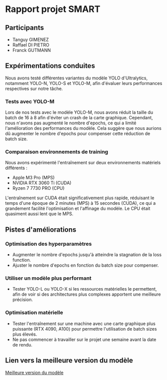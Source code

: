 # Rapport projet SMART

## Participants
- Tanguy GIMENEZ
- Raffael DI PIETRO
- Franck GUTMANN

## Expérimentations conduites
Nous avons testé différentes variantes du modèle YOLO d'Ultralytics, notamment YOLO-N, YOLO-S et 
YOLO-M, afin d'évaluer leurs performances respectives sur notre tâche.

### Tests avec YOLO-M
Lors de nos tests avec le modèle YOLO-M, 
nous avons réduit la taille du batch de 16 à 8 afin d'éviter un crash de la carte graphique.
Cependant, nous n'avons pas augmenté le nombre d'epochs, ce qui a limité l'amélioration des performances
du modèle. Cela suggère que nous aurions dû augmenter le nombre d'epochs pour compenser cette réduction
de batch size.



### Comparaison environnements de training
Nous avons expérimenté l'entraînement sur deux environnements matériels différents :

- Apple M3 Pro (MPS)
- NVIDIA RTX 3060 Ti (CUDA)
- Ryzen 7 7730 PRO (CPU)

L'entraînement sur CUDA était significativement plus rapide, réduisant le temps d'une époque de 2 minutes (MPS) à 15 secondes (CUDA), ce qui a grandement facilité l'optimisation et l'affinage du modèle.
Le CPU était quasiment aussi lent que le MPS.

## Pistes d'améliorations

### Optimisation des hyperparamètres
- Augmenter le nombre d'epochs jusqu'à atteindre la stagnation de la loss function.
- Ajuster le nombre d'epochs en fonction du batch size pour compenser.

### Utiliser un modèle plus performant
- Tester YOLO-L ou YOLO-X si les ressources matérielles le permettent, afin de voir si des architectures
    plus complexes apportent une meilleure précision.

### Optimisation matérielle
- Tester l'entraînement sur une machine avec une carte graphique plus puissante (RTX 4090, A100) pour permettre l'utilisation de batch sizes plus élevés.
- Ne pas commencer à travailler sur le projet une semaine avant la date de rendu.

## Lien vers la meilleure version du modèle 
[Meilleure version du modèle](https://app.picsellia.com/0192f6db-86b6-784c-80e6-163debb242d5/model/01936427-df02-721e-89c1-36706efc4ed6/version/0194eb36-0f82-7658-80de-333c9b1894c0)